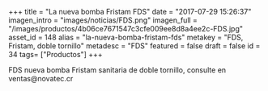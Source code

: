 +++
title = "La nueva bomba Fristam FDS"
date = "2017-07-29 15:26:37"
imagen_intro = "images/noticias/FDS.png"
imagen_full = "/images/productos/4b06ce7671547c3cfe009ee8d8a4ee2c-FDS.jpg"
asset_id = 148
alias = "la-nueva-bomba-fristam-fds"
metakey = "FDS, Fristam, doble tornillo"
metadesc = "FDS"
featured = false
draft = false
id = 34
tags= ["Productos"]
+++
<p>FDS nueva bomba Fristam sanitaria de doble tornillo, consulte en ventas@novatec.cr</p>
<!--more-->
